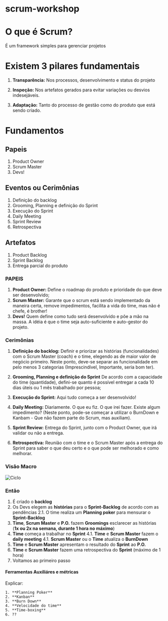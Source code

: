 # scrum-workshop

# O que é Scrum?

É um framework simples para gerenciar projetos

# Existem 3 pilares fundamentais

1. **Transparência:** Nos processos, desenvolvimento e status do projeto

2. **Inspeção:** Nos artefatos gerados para evitar variações ou desvios indesejáveis.

3. **Adaptação:** Tanto do processo de gestão como do produto que está sendo criado.

# Fundamentos

## Papeis

  1. Product Owner
  2. Scrum Master
  3. Devs!

## Eventos ou Cerimônias

  1. Definição do backlog
  2. Grooming, Planning e definição do Sprint
  3. Execução do Sprint
  4. Daily Meeting
  5. Sprint Review
  6. Retrospectiva

## Artefatos

  1. Product Backlog
  2. Sprint Backlog
  3. Entrega parcial do produto

### PAPEIS

  1. **Product Owner:** Define o roadmap do produto e prioridade do que deve ser desenvolvido;
  2. **Scrum Master:** Garante que o scrum está sendo implementado da maneira certa, remove impedimentos, facilita a vida do time, mas não é chefe, é brother!
  3. **Devs!** Quem define como tudo será desenvolvido e põe a mão na massa. A idéia é que o time seja auto-suficiente e auto-gestor do projeto.

### Cerimônias

  1. **Definição do backlog:**
    Definir e priorizar as histórias (funcionalidades) com o Scrum Master (coach) e o time, elegendo as de maior valor de negócio primeiro. Neste ponto, deve-se separar as funcionalidade em pelo menos 3 categorias (Imprescindível, Importante, seria bom ter).

  2. **Grooming, Planning e definição do Sprint**
    De acordo com a capacidade do time (quantidade), defini-se quanto é possível entregar a cada 10 dias úteis ou 1 mês trabalhado por pessoa;

  3. **Execução do Sprint:**
    Aqui tudo começa a ser desenvolvido!

  4. **Daily Meeting:**
    Diariamente. O que eu fiz. O que irei fazer. Existe algum impedimento? (Neste ponto, pode-se começar a utilizar o BurnDown e Kanbam - Que não fazem parte do Scrum, mas auxiliam).

  5. **Sprint Review:**
    Entrega do Sprint, junto com o Product Owner, que irá validar ou não a entrega.

  6. **Retrospectiva:**
    Reunião com o time e o Scrum Master após a entrega do Sprint para saber o que deu certo e o que pode ser melhorado e como melhorar.

### Visão Macro

![Ciclo](https://raw.githubusercontent.com/zekitow/scrum-workshop/master/imgs/01.cycle.png)

### Então

  1. É criado o **backlog**
  2. Os Devs elegem as **histórias** para o **Sprint-Backlog** de acordo com as pendências
    2.1. O time realiza um **Planning poker** para mensurar o **Sprint-Backlog**
  3. **Time**, **Scrum Master** e **P.O.** fazem **Groomings** esclarecer as histórias (**1x ou 2x na semana, durante 1 hora no máximo**)
  4. **Time** começa a trabalhar no **Sprint**
    4.1. **Time** e **Scrum Master** fazem o **daily meeting**
    4.1. **Scrum Master** ou o **Time** atualiza o **BurnDown**
  5. **Time** e **Scrum Master** apresentam o resultado do **Sprint** ao **P.O.**
  6. **Time** e **Scrum Master** fazem uma retrospectiva do **Sprint** (máximo de 1 hora)
  7. Voltamos ao primeiro passo


#### Ferramentas Auxiliáres e métricas

  Explicar:

    1. **Planning Poker**
    2. **Kanban**
    3. **Burn Down**
    4. **Velocidade do time**
    5. **Time-boxing**
    6. ??